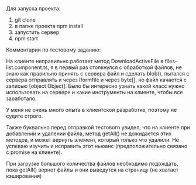 Для запуска проекта: 
1) git clone
2) в папке проекта npm install
3) запустить сервер
4) npm start

Комментарии по тестовому заданию:

На клиенте неправильно работает метод DownloadActiveFile в files-list.component.ts, я в первый раз столкнулся с обработкой файлов, не знаю как правильно принять с сервера файл и сделать blob(), пытался с сервера отправлять и через Iformfile и через byte[], но файл качается с записью [object Object]. Было бы интересно узнать какой класс нужно использовать на сервере и какие инструменты на клиенте, чтобы все заработало.

У меня не очень много опыта в клиентской разработке, поэтому не судите строго.

Также буквально перед отправкой тестового увидел, что на клиенте при добавлении и удалении файла, метод getAll() не дожидается этих методов, и может вернуть элемент, который только что удалили. Не успеваю изучить и исправить этот ньюанс (предположительно связано с promise на клиенте). 

При загрузке большого количества файлов необходимо подождать, пока getAll() вернет файлы и они выведутся на страницу (не хватает кэширования)
